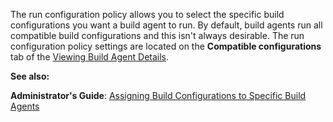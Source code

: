 [//]: # (title: Run Configuration Policy)
[//]: # (auxiliary-id: Run Configuration Policy)
The run configuration policy allows you to select the specific build configurations you want a build agent to run.  By default, build agents run all compatible build configurations and this isn't always desirable.  The run configuration policy settings are located on the __Compatible configurations__ tab of the [Viewing Build Agent Details](viewing-build-agent-details.md).






__See also:__



__Administrator's Guide__: [Assigning Build Configurations to Specific Build Agents](assigning-build-configurations-to-specific-build-agents.md)
